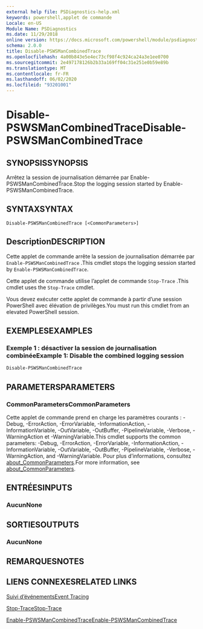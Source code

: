 ```yaml
---
external help file: PSDiagnostics-help.xml
keywords: powershell,applet de commande
Locale: en-US
Module Name: PSDiagnostics
ms.date: 11/29/2018
online version: https://docs.microsoft.com/powershell/module/psdiagnostics/disable-pswsmancombinedtrace?view=powershell-7&WT.mc_id=ps-gethelp
schema: 2.0.0
title: Disable-PSWSManCombinedTrace
ms.openlocfilehash: 4a00b843e5e4ec73cf98f4c924ca24a3e1ee0700
ms.sourcegitcommit: 2e497178126b2b33a169ff04c31e251e0b59e89b
ms.translationtype: MT
ms.contentlocale: fr-FR
ms.lasthandoff: 06/02/2020
ms.locfileid: "93201001"
---
```

# <span data-ttu-id="cf25c-103">Disable-PSWSManCombinedTrace</span><span class="sxs-lookup"><span data-stu-id="cf25c-103">Disable-PSWSManCombinedTrace</span></span>

## <span data-ttu-id="cf25c-104">SYNOPSIS</span><span class="sxs-lookup"><span data-stu-id="cf25c-104">SYNOPSIS</span></span>
<span data-ttu-id="cf25c-105">Arrêtez la session de journalisation démarrée par Enable-PSWSManCombinedTrace.</span><span class="sxs-lookup"><span data-stu-id="cf25c-105">Stop the logging session started by Enable-PSWSManCombinedTrace.</span></span>

## <span data-ttu-id="cf25c-106">SYNTAX</span><span class="sxs-lookup"><span data-stu-id="cf25c-106">SYNTAX</span></span>

```
Disable-PSWSManCombinedTrace [<CommonParameters>]
```

## <span data-ttu-id="cf25c-107">Description</span><span class="sxs-lookup"><span data-stu-id="cf25c-107">DESCRIPTION</span></span>

<span data-ttu-id="cf25c-108">Cette applet de commande arrête la session de journalisation démarrée par `Enable-PSWSManCombinedTrace` .</span><span class="sxs-lookup"><span data-stu-id="cf25c-108">This cmdlet stops the logging session started by `Enable-PSWSManCombinedTrace`.</span></span>

<span data-ttu-id="cf25c-109">Cette applet de commande utilise l’applet de commande `Stop-Trace` .</span><span class="sxs-lookup"><span data-stu-id="cf25c-109">This cmdlet uses the `Stop-Trace` cmdlet.</span></span>

<span data-ttu-id="cf25c-110">Vous devez exécuter cette applet de commande à partir d’une session PowerShell avec élévation de privilèges.</span><span class="sxs-lookup"><span data-stu-id="cf25c-110">You must run this cmdlet from an elevated PowerShell session.</span></span>

## <span data-ttu-id="cf25c-111">EXEMPLES</span><span class="sxs-lookup"><span data-stu-id="cf25c-111">EXAMPLES</span></span>

### <span data-ttu-id="cf25c-112">Exemple 1 : désactiver la session de journalisation combinée</span><span class="sxs-lookup"><span data-stu-id="cf25c-112">Example 1: Disable the combined logging session</span></span>

```powershell
Disable-PSWSManCombinedTrace
```

## <span data-ttu-id="cf25c-113">PARAMETERS</span><span class="sxs-lookup"><span data-stu-id="cf25c-113">PARAMETERS</span></span>

### <span data-ttu-id="cf25c-114">CommonParameters</span><span class="sxs-lookup"><span data-stu-id="cf25c-114">CommonParameters</span></span>

<span data-ttu-id="cf25c-115">Cette applet de commande prend en charge les paramètres courants : -Debug, -ErrorAction, -ErrorVariable, -InformationAction, -InformationVariable, -OutVariable, -OutBuffer, -PipelineVariable, -Verbose, -WarningAction et -WarningVariable.</span><span class="sxs-lookup"><span data-stu-id="cf25c-115">This cmdlet supports the common parameters: -Debug, -ErrorAction, -ErrorVariable, -InformationAction, -InformationVariable, -OutVariable, -OutBuffer, -PipelineVariable, -Verbose, -WarningAction, and -WarningVariable.</span></span> <span data-ttu-id="cf25c-116">Pour plus d’informations, consultez [about_CommonParameters](https://go.microsoft.com/fwlink/?LinkID=113216).</span><span class="sxs-lookup"><span data-stu-id="cf25c-116">For more information, see [about_CommonParameters](https://go.microsoft.com/fwlink/?LinkID=113216).</span></span>

## <span data-ttu-id="cf25c-117">ENTRÉES</span><span class="sxs-lookup"><span data-stu-id="cf25c-117">INPUTS</span></span>

### <span data-ttu-id="cf25c-118">Aucun</span><span class="sxs-lookup"><span data-stu-id="cf25c-118">None</span></span>

## <span data-ttu-id="cf25c-119">SORTIES</span><span class="sxs-lookup"><span data-stu-id="cf25c-119">OUTPUTS</span></span>

### <span data-ttu-id="cf25c-120">Aucun</span><span class="sxs-lookup"><span data-stu-id="cf25c-120">None</span></span>

## <span data-ttu-id="cf25c-121">REMARQUES</span><span class="sxs-lookup"><span data-stu-id="cf25c-121">NOTES</span></span>

## <span data-ttu-id="cf25c-122">LIENS CONNEXES</span><span class="sxs-lookup"><span data-stu-id="cf25c-122">RELATED LINKS</span></span>

[<span data-ttu-id="cf25c-123">Suivi d’événements</span><span class="sxs-lookup"><span data-stu-id="cf25c-123">Event Tracing</span></span>](/windows/desktop/ETW/event-tracing-portal)

[<span data-ttu-id="cf25c-124">Stop-Trace</span><span class="sxs-lookup"><span data-stu-id="cf25c-124">Stop-Trace</span></span>](stop-trace.md)

[<span data-ttu-id="cf25c-125">Enable-PSWSManCombinedTrace</span><span class="sxs-lookup"><span data-stu-id="cf25c-125">Enable-PSWSManCombinedTrace</span></span>](Enable-PSWSManCombinedTrace.md)
